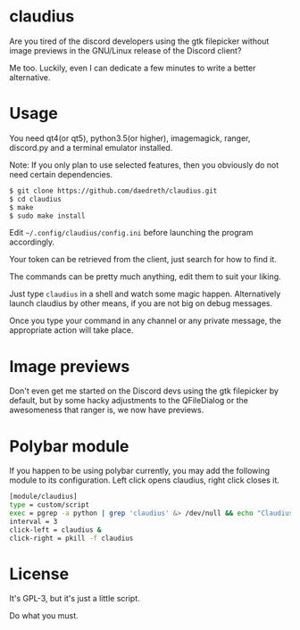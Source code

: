 # claudius
Are you tired of the discord developers using the gtk filepicker without image previews in the GNU/Linux release of the Discord client?

Me too. Luckily, even I can dedicate a few minutes to write a better alternative.


# Usage

You need qt4(or qt5), python3.5(or higher), imagemagick, ranger, discord.py and a terminal emulator installed.

Note: If you only plan to use selected features, then you obviously do not need certain dependencies.

  ~~~ sh
  $ git clone https://github.com/daedreth/claudius.git
  $ cd claudius
  $ make
  $ sudo make install
  ~~~

Edit `~/.config/claudius/config.ini` before launching the program accordingly.

Your token can be retrieved from the client, just search for how to find it.

The commands can be pretty much anything, edit them to suit your liking.

Just type `claudius` in a shell and watch some magic happen. Alternatively launch claudius by other means, if you are not big on debug messages.

Once you type your command in any channel or any private message, the appropriate action will take place.


# Image previews

Don't even get me started on the Discord devs using the gtk filepicker by default, but by some hacky adjustments to the QFileDialog or the awesomeness that ranger is, we now have previews.


# Polybar module

If you happen to be using polybar currently, you may add the following module to its configuration.
Left click opens claudius, right click closes it.

~~~ sh
[module/claudius]
type = custom/script
exec = pgrep -a python | grep 'claudius' &> /dev/null && echo "Claudius: ON" || echo "Claudius: OFF"
interval = 3
click-left = claudius &
click-right = pkill -f claudius
~~~


# License
It's GPL-3, but it's just a little script.

Do what you must.
